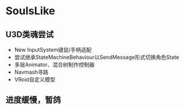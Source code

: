 # SoulsLike
## U3D类魂尝试
- New InputSystem键鼠/手柄适配
- 尝试继承StateMachineBehaviour以SendMessage形式切换角色State
- 多层Animator、混合树制作控制器
- Navmash寻路
- VRoid自定义模型
## 进度缓慢，暂鸽
